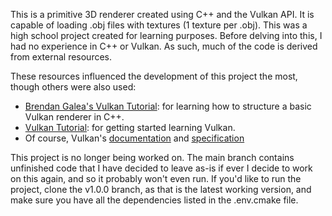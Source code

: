 This is a primitive 3D renderer created using C++ and the Vulkan API. It is capable of loading .obj files with textures (1 texture per .obj).
This was a high school project created for learning purposes. Before delving into this, I had no experience in C++ or Vulkan. As such, much of the code is derived from external resources.

These resources influenced the development of this project the most, though others were also used:
- [Brendan Galea's Vulkan Tutorial](https://www.youtube.com/watch?v=Y9U9IE0gVHA&list=PL8327DO66nu9qYVKLDmdLW_84-yE4auCR): for learning how to structure a basic Vulkan renderer in C++.
- [Vulkan Tutorial](https://vulkan-tutorial.com/): for getting started learning Vulkan.
- Of course, Vulkan's [documentation](https://docs.vulkan.org/spec/latest/index.html) and [specification](https://registry.khronos.org/vulkan/specs/)

This project is no longer being worked on. The main branch contains unfinished code that I have decided to leave as-is if ever I decide to work on this again, and so it probably won't even run. If you'd like to run the project, clone the v1.0.0 branch, as that is the latest working version, and make sure you have all the dependencies listed in the .env.cmake file.
